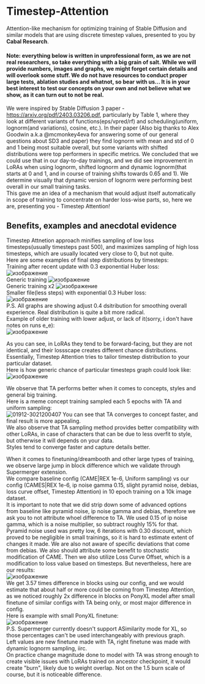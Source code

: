 # Timestep-Attention  
Attention-like mechanism for optimizing training of Stable Diffusion and similar models that are using discrete timestep values, presented to you by **Cabal Research**.  
  
#### Note: everything below is written in unprofessional form, as we are not real researchers, so take everything with a big grain of salt. While we will provide numbers, images and graphs, we might forget certain details and will overlook some stuff. We do not have resources to conduct proper large tests, ablation studies and whatnot, so bear with us... It is in your best interest to test our concepts on your own and not believe what we show, as it can turn out to not be real.  

We were inspired by Stable Diffusion 3 paper - https://arxiv.org/pdf/2403.03206.pdf, particularly by Table 1, where they look at different variants of functions(eps/vpred/rf) and scheduling(uniform, lognorm(and variations), cosine, etc.). In their paper (Also big thanks to Alex Goodwin a.k.a @mcmonkey4eva  for answering some of our general questions about SD3 and paper) they find lognorm with mean and std of 0 and 1 being most suitable overall, but some variants with shifted distributions were top performers in specific metrics. We concluded that we could use that in our day-to-day trainings, and we did see improvement in LoRAs when using lognorm, shifted lognorm and dynamic lognorm(that starts at 0 and 1, and in course of training shifts towards 0.65 and 1). We determine visually that dynamic version of lognorm were performing best overall in our small training tasks.  
This gave me an idea of a mechanism that would adjust itself automatically in scope of training to concentrate on harder loss-wise parts, so, here we are, presenting you - Timestep Attention!  
## Benefits, examples and anecdotal evidence  
Timestep Attnetion approach minifies sampling of low loss timesteps(usually timesteps past 500), and maximizes sampling of high loss timesteps, which are usually located very close to 0, but not quite.  
Here are some examples of final step distributions by timesteps:  
Training after recent update with 0.3 exponential Huber loss:
![изображение](https://github.com/Anzhc/Timestep-Attention/assets/133806049/6344f871-a8d5-43ae-aae5-e59fda175751)  
Generic training
![изображение](https://github.com/Anzhc/Timestep-Attention/assets/133806049/6288b32f-97b5-4869-b5dd-b0c21a36e19f)  
Generic training x2
![изображение](https://github.com/Anzhc/Timestep-Attention/assets/133806049/dc6c688a-5d98-41f3-a8fc-8625599f5de7)  
Smaller file(less steps) with exponential 0.3 Huber loss:  
![изображение](https://github.com/Anzhc/Timestep-Attention/assets/133806049/ab646c36-9802-4a02-a8c6-4fea56347bb5)  
P.S. All graphs are showing adjust 0.4 dsitribution for smoothing overall experience. Real distribution is quite a bit more radical.  
Example of older training with lower adjust, or lack of it(sorry, i don't have notes on runs e_e):  
![изображение](https://github.com/Anzhc/Timestep-Attention/assets/133806049/0fb16d00-2783-4219-857a-9c0eb7ec99ad)

As you can see, in LoRAs they tend to be forward-facing, but they are not identical, and their lossscape creates different chance distributions. Essentially, Timestep Attention tries to tailor timestep distribution to your particular dataset.  
Here is how generic chance of particular timesteps graph could look like:  
![изображение](https://github.com/Anzhc/Timestep-Attention/assets/133806049/c5368e3c-c074-45a9-a929-e49808f87618)  

We observe that TA performs better when it comes to concepts, styles and general big training.  
Here is a meme concept training sampled each 5 epochs with TA and uniform sampling:  
![01912-3021200407](https://github.com/Anzhc/Timestep-Attention/assets/133806049/decf0a08-de7f-493e-ac0b-60780b65a37d)
You can see that TA converges to concept faster, and final result is more appealing.  
We also observe that TA sampling method provides better compatibility with other LoRAs, in case of characters that can be due to less overfit to style, but otherwise it will depends on your data.  
Styles tend to converge faster and capture details better.  

When it comes to finetuning/dreambooth and other large types of training, we observe large jump in block difference which we validate through Supermerger extension.  
We compare baseline config (CAME|REX 1e-6, Uniform sampling) vs our config (CAMES|REX 1e-6, ip noise gamma 0.15, slight pyramid noise, debias, loss curve offset, Timestep Attention) in 10 epoch training on a 10k image dataset.  
It is important to note that we did strip down some of advanced options from baseline like pyramid noise, ip noise gamma and debias, therefore we ask you to not attribute whoel difference to TA. We used 0.15 of ip noise gamma, which is a noise multiplier, so subtract roughly 15% for that. Pyramid noise used was pretty low, 6 iterations with 0.30 discount, which proved to be negligible in small trainings, so it is hard to estimate extent of changes it made. We are also not aware of specific deviations that come from debias. We also should attribute some benefit to stochastic modification of CAME. Then we also utilize Loss Curve Offset, which is a modification to loss value based on timesteps. But nevertheless, here are our results:  
![изображение](https://github.com/Anzhc/Timestep-Attention/assets/133806049/a4ce2821-f809-42c7-87a5-0d858c446809)  
We get 3.57 times difference in blocks using our config, and we would estimate that about half or more could be coming from Timestep Attention, as we noticed roughly 2x difference in blocks on PonyXL model after small finetune of similar configs with TA being only, or most major difference in config.  
Here is example with small PonyXL finetune:  
![изображение](https://github.com/Anzhc/Timestep-Attention/assets/133806049/2216e062-58f6-40a5-b522-975210e098ed)  
P.S. Supermerger currently doesn't support ASimilarity mode for XL, so those percentages can't be used interchangeably with previous graph.  
Left values are new finetune made with TA, right finetune was made with dynamic lognorm sampling, iirc.  
On practice change magnitude done to model with TA was strong enough to create visible issues with LoRAs trained on ancestor checkpoint, it would create "burn", likely due to weight overlap. Not on the 1.5 burn scale of course, but it is noticeable difference.  
